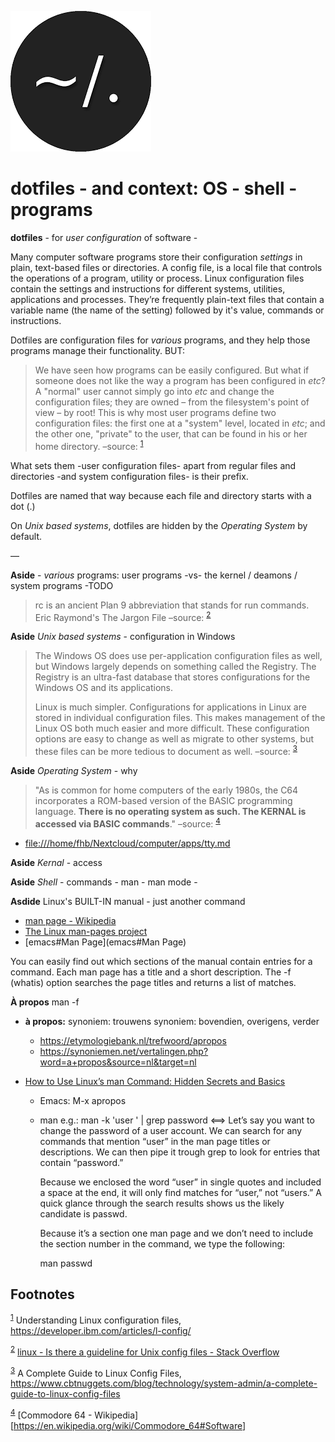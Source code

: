 ![img](./img/dotfiles.png)


# dotfiles - and context: OS - shell - programs

**dotfiles** - for *user configuration* of software -

Many computer software programs store their configuration *settings* in plain, text-based files or directories. A config file, is a local file that controls the operations of a program, utility or process. Linux configuration files contain the settings and instructions for different systems, utilities, applications and processes. They’re frequently plain-text files that contain a variable name (the name of the setting) followed by it's value, commands or instructions.

Dotfiles are configuration files for *various* programs, and they help those programs manage their functionality. BUT:

> We have seen how programs can be easily configured. But what if someone does not like the way a program has been configured in *etc*? A "normal" user cannot simply go into *etc* and change the configuration files; they are owned &#x2013; from the filesystem's point of view &#x2013; by root! This is why most user programs define two configuration files: the first one at a "system" level, located in *etc*; and the other one, "private" to the user, that can be found in his or her home directory. &#x2013;source: <sup><a id="fnr.1" class="footref" href="#fn.1" role="doc-backlink">1</a></sup>

What sets them -user configuration files- apart from regular files and directories -and system configuration files- is their prefix.

Dotfiles are named that way because each file and directory starts with a dot (.)

On *Unix based systems*, dotfiles are hidden by the *Operating System* by default.

&#x2014;

**Aside** - *various* programs: user programs -vs- the kernel / deamons / system programs -TODO

> rc is an ancient Plan 9 abbreviation that stands for run commands. Eric Raymond's The Jargon File &#x2013;source: <sup><a id="fnr.2" class="footref" href="#fn.2" role="doc-backlink">2</a></sup>

**Aside** *Unix based systems* - configuration in Windows

> The Windows OS does use per-application configuration files as well, but Windows largely depends on something called the Registry. The Registry is an ultra-fast database that stores configurations for the Windows OS and its applications.
> 
> Linux is much simpler. Configurations for applications in Linux are stored in individual configuration files. This makes management of the Linux OS both much easier and more difficult. These configuration options are easy to change as well as migrate to other systems, but these files can be more tedious to document as well. &#x2013;source: <sup><a id="fnr.3" class="footref" href="#fn.3" role="doc-backlink">3</a></sup>

**Aside** *Operating System* - why

> "As is common for home computers of the early 1980s, the C64 incorporates a ROM-based version of the BASIC programming language. **There is no operating system as such. The KERNAL is accessed via BASIC commands**." &#x2013;source: <sup><a id="fnr.4" class="footref" href="#fn.4" role="doc-backlink">4</a></sup>

-   <file:///home/fhb/Nextcloud/computer/apps/tty.md>

**Aside** *Kernal* - access

**Aside** *Shell* - commands - man - man mode -

**Asdide** Linux's BUILT-IN manual - just another command

-   [man page - Wikipedia](https://en.wikipedia.org/wiki/Man_page)
-   [The Linux man-pages project](https://www.kernel.org/doc/man-pages/)
-   [emacs#Man Page](emacs#Man Page)

You can easily find out which sections of the manual contain entries for a command. Each man page has a title and a short description. The -f (whatis) option searches the page titles and returns a list of matches.

**À propos** man -f

-   **à propos:** synoniem: trouwens synoniem: bovendien, overigens, verder
    -   <https://etymologiebank.nl/trefwoord/apropos>
    -   <https://synoniemen.net/vertalingen.php?word=a+propos&source=nl&target=nl>

-   [How to Use Linux’s man Command: Hidden Secrets and Basics](https://www.howtogeek.com/663440/how-to-use-linuxs-man-command-hidden-secrets-and-basics/)
    -   Emacs: M-x apropos
    -   man e.g.: man -k 'user ' | grep password <==> Let’s say you want to change the password of a user account. We can search for any commands that mention “user” in the man page titles or descriptions. We can then pipe it trough grep to look for entries that contain “password.”
        
        Because we enclosed the word “user” in single quotes and included a space at the end, it will only find matches for “user,” not “users.” A quick glance through the search results shows us the likely candidate is passwd.
        
        Because it’s a section one man page and we don’t need to include the section number in the command, we type the following:
        
        man passwd

## Footnotes

<sup><a id="fn.1" class="footnum" href="#fnr.1">1</a></sup> Understanding Linux configuration files,  <https://developer.ibm.com/articles/l-config/>

<sup><a id="fn.2" class="footnum" href="#fnr.2">2</a></sup> [linux - Is there a guideline for Unix config files - Stack Overflow](https://stackoverflow.com/questions/5702254/is-there-a-guideline-for-unix-config-files)

<sup><a id="fn.3" class="footnum" href="#fnr.3">3</a></sup> A Complete Guide to Linux Config Files, <https://www.cbtnuggets.com/blog/technology/system-admin/a-complete-guide-to-linux-config-files>

<sup><a id="fn.4" class="footnum" href="#fnr.4">4</a></sup> [Commodore 64 - Wikipedia] [<https://en.wikipedia.org/wiki/Commodore_64#Software>]